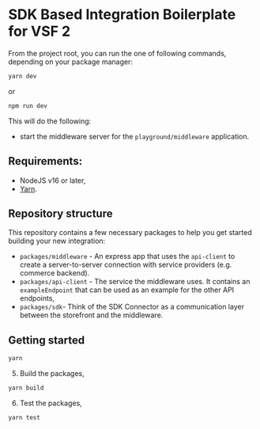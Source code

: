 # SDK Based Integration Boilerplate for VSF 2

From the project root, you can run the one of following commands, depending on your package manager:

```bash
yarn dev
```

or

```bash
npm run dev
```

This will do the following:

- start the middleware server for the `playground/middleware` application.

## Requirements:

- NodeJS v16 or later,
- [Yarn](https://yarnpkg.com/).

## Repository structure

This repository contains a few necessary packages to help you get started building your new integration:

- `packages/middleware` - An express app that uses the `api-client` to create a server-to-server connection with service providers (e.g. commerce backend).
- `packages/api-client` - The service the middleware uses. It contains an `exampleEndpoint` that can be used as an example for the other API endpoints,
- `packages/sdk`- Think of the SDK Connector as a communication layer between the storefront and the middleware.

## Getting started

```bash
yarn
```

5. Build the packages,

```bash
yarn build
```

6. Test the packages,

```bash
yarn test
```
